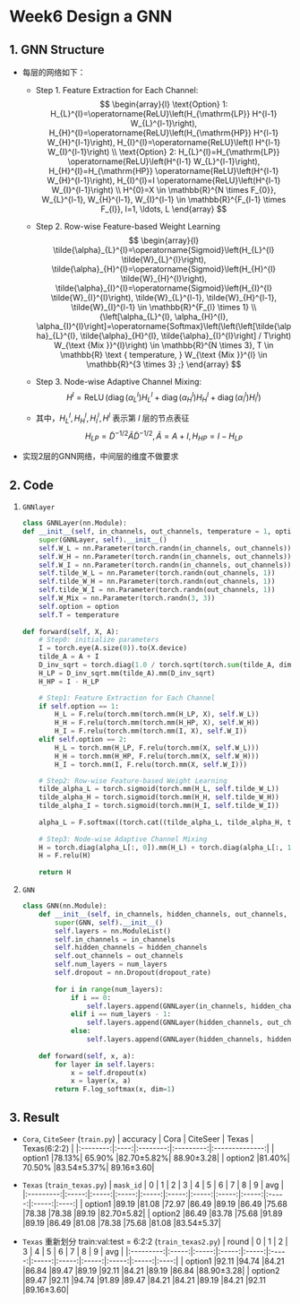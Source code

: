 # Week6 Design a GNN
## 1. GNN Structure
- 每层的网络如下：
    - Step 1. Feature Extraction for Each Channel:
        $$
        \begin{array}{l}
        \text{Option} 1:  H_{L}^{l}=\operatorname{ReLU}\left(H_{\mathrm{LP}} H^{l-1} W_{L}^{l-1}\right), H_{H}^{l}=\operatorname{ReLU}\left(H_{\mathrm{HP}} H^{l-1} W_{H}^{l-1}\right), H_{I}^{l}=\operatorname{ReLU}\left(I H^{l-1} W_{I}^{l-1}\right) \\
        \text{Option} 2:  H_{L}^{l}=H_{\mathrm{LP}} \operatorname{ReLU}\left(H^{l-1} W_{L}^{l-1}\right), H_{H}^{l}=H_{\mathrm{HP}} \operatorname{ReLU}\left(H^{l-1} W_{H}^{l-1}\right), H_{I}^{l}=I \operatorname{ReLU}\left(H^{l-1} W_{I}^{l-1}\right) \\
        H^{0}=X \in \mathbb{R}^{N \times F_{0}}, W_{L}^{l-1}, W_{H}^{l-1}, W_{I}^{l-1} \in \mathbb{R}^{F_{l-1} \times F_{l}}, l=1, \ldots, L   
        \end{array}
        $$
    - Step 2. Row-wise Feature-based Weight Learning
        $$
        \begin{array}{l}
        \tilde{\alpha}_{L}^{l}=\operatorname{Sigmoid}\left(H_{L}^{l} \tilde{W}_{L}^{l}\right), \tilde{\alpha}_{H}^{l}=\operatorname{Sigmoid}\left(H_{H}^{l} \tilde{W}_{H}^{l}\right), \tilde{\alpha}_{I}^{l}=\operatorname{Sigmoid}\left(H_{I}^{l} \tilde{W}_{I}^{l}\right), \tilde{W}_{L}^{l-1}, \tilde{W}_{H}^{l-1}, \tilde{W}_{I}^{l-1} \in \mathbb{R}^{F_{l} \times 1} \\
        {\left[\alpha_{L}^{l}, \alpha_{H}^{l}, \alpha_{I}^{l}\right]=\operatorname{Softmax}\left(\left(\left[\tilde{\alpha}_{L}^{l}, \tilde{\alpha}_{H}^{l}, \tilde{\alpha}_{I}^{l}\right] / T\right) W_{\text {Mix }}^{l}\right) \in \mathbb{R}^{N \times 3}, T \in \mathbb{R} \text { temperature, } W_{\text {Mix }}^{l} \in \mathbb{R}^{3 \times 3} ;}
        \end{array}
        $$

    - Step 3. Node-wise Adaptive Channel Mixing:
        $$
        H^{l}=\operatorname{ReLU}\left(\operatorname{diag}\left(\alpha_{L}^{l}\right) H_{L}^{l}+\operatorname{diag}\left(\alpha_{H}^{l}\right) H_{H}^{l}+\operatorname{diag}\left(\alpha_{I}^{l}\right) H_{I}^{l}\right)
        $$

    - 其中，$H_L^l, H_H^l, H_I^l, H^l$ 表示第 $l$ 层的节点表征
        $$
        H_{LP} = \tilde{D}^{-1/2}\tilde{A}\tilde{D}^{-1/2}, \tilde{A} = A + I, H_{HP} = I - H_{LP}
        $$
- 实现2层的GNN网络，中间层的维度不做要求

## 2. Code
1. `GNNlayer`
    ```py
    class GNNLayer(nn.Module):
    def __init__(self, in_channels, out_channels, temperature = 1, option = 1):
        super(GNNLayer, self).__init__()
        self.W_L = nn.Parameter(torch.randn(in_channels, out_channels))
        self.W_H = nn.Parameter(torch.randn(in_channels, out_channels))
        self.W_I = nn.Parameter(torch.randn(in_channels, out_channels))
        self.tilde_W_L = nn.Parameter(torch.randn(out_channels, 1))
        self.tilde_W_H = nn.Parameter(torch.randn(out_channels, 1))
        self.tilde_W_I = nn.Parameter(torch.randn(out_channels, 1))
        self.W_Mix = nn.Parameter(torch.randn(3, 3))
        self.option = option
        self.T = temperature
        
    def forward(self, X, A):
        # Step0: initialize parameters
        I = torch.eye(A.size(0)).to(X.device)
        tilde_A = A + I
        D_inv_sqrt = torch.diag(1.0 / torch.sqrt(torch.sum(tilde_A, dim=1)))
        H_LP = D_inv_sqrt.mm(tilde_A).mm(D_inv_sqrt)
        H_HP = I - H_LP

        # Step1: Feature Extraction for Each Channel
        if self.option == 1: 
            H_L = F.relu(torch.mm(torch.mm(H_LP, X), self.W_L))
            H_H = F.relu(torch.mm(torch.mm(H_HP, X), self.W_H))
            H_I = F.relu(torch.mm(torch.mm(I, X), self.W_I))
        elif self.option == 2:
            H_L = torch.mm(H_LP, F.relu(torch.mm(X, self.W_L)))
            H_H = torch.mm(H_HP, F.relu(torch.mm(X, self.W_H)))
            H_I = torch.mm(I, F.relu(torch.mm(X, self.W_I)))

        # Step2: Row-wise Feature-based Weight Learning
        tilde_alpha_L = torch.sigmoid(torch.mm(H_L, self.tilde_W_L))
        tilde_alpha_H = torch.sigmoid(torch.mm(H_H, self.tilde_W_H))
        tilde_alpha_I = torch.sigmoid(torch.mm(H_I, self.tilde_W_I))
        
        alpha_L = F.softmax((torch.cat((tilde_alpha_L, tilde_alpha_H, tilde_alpha_I), dim=1) / self.T) @ self.W_Mix, dim=1)
        
        # Step3: Node-wise Adaptive Channel Mixing
        H = torch.diag(alpha_L[:, 0]).mm(H_L) + torch.diag(alpha_L[:, 1]).mm(H_H) + torch.diag(alpha_L[:, 2]).mm(H_I)
        H = F.relu(H)
        
        return H
    ```

2. `GNN`
    ```py
    class GNN(nn.Module):
        def __init__(self, in_channels, hidden_channels, out_channels, num_layers, temperature = 1, option = 1, dropout_rate = 0.5):
            super(GNN, self).__init__()
            self.layers = nn.ModuleList()
            self.in_channels = in_channels
            self.hidden_channels = hidden_channels
            self.out_channels = out_channels
            self.num_layers = num_layers
            self.dropout = nn.Dropout(dropout_rate)
            
            for i in range(num_layers):
                if i == 0:
                    self.layers.append(GNNLayer(in_channels, hidden_channels, temperature, option))
                elif i == num_layers - 1:
                    self.layers.append(GNNLayer(hidden_channels, out_channels, temperature, option))
                else:
                    self.layers.append(GNNLayer(hidden_channels, hidden_channels, temperature, option))
        
        def forward(self, x, a):
            for layer in self.layers:
                x = self.dropout(x)
                x = layer(x, a)
            return F.log_softmax(x, dim=1)
    ```

## 3. Result
- `Cora`, `CiteSeer` (`train.py`)
    | accuracy | Cora | CiteSeer |   Texas   |   Texas(6:2:2) |
    |:--------:|:----:|:--------:|:---------:|:--------------:|
    | option1  |78.13%|  65.90%  |82.70±5.82%|      88.90±3.28|
    | option2  |81.40%|  70.50%  |83.54±5.37%|      89.16±3.60|

- `Texas` (`train_texas.py`)
   | `mask_id` |   0   |   1   |   2   |   3   |   4   |   5   |   6   |   7   |   8   |   9   | avg  |
   |:---------:|:-----:|:-----:|:-----:|:-----:|:-----:|:-----:|:-----:|:-----:|:-----:|:-----:|:----:|
   |  option1  |89.19 |81.08 |72.97 |86.49 |89.19 |86.49 |75.68 |78.38 |78.38 |89.19 |82.70±5.82|
   |  option2  |86.49 |83.78 |75.68 |91.89 |89.19 |86.49 |81.08 |78.38 |75.68 |81.08 |83.54±5.37|
- `Texas` 重新划分 train:val:test = 6:2:2 (`train_texas2.py`)
    | round |   0   |   1   |   2   |   3   |   4   |   5   |   6   |   7   |   8   |   9   | avg  |
   |:---------:|:-----:|:-----:|:-----:|:-----:|:-----:|:-----:|:-----:|:-----:|:-----:|:-----:|:----:|
   |  option1  |92.11 |94.74 |84.21 |86.84 |89.47 |89.19 |92.11 |84.21 |89.19 |86.84 |88.90±3.28|
   |  option2  |89.47 |92.11 |94.74 |91.89 |89.47 |84.21 |84.21 |89.19 |84.21 |92.11 |89.16±3.60|